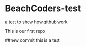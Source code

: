 # BeachCoders-test
a test to show how github work

This is our first repo

##new commit
this is a test
